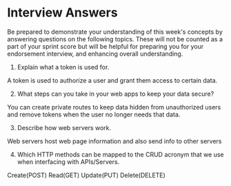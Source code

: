 # Interview Answers
Be prepared to demonstrate your understanding of this week's concepts by answering questions on the following topics. These will not be counted as a part of your sprint score but will be helpful for preparing you for your endorsement interview, and enhancing overall understanding.


1. Explain what a token is used for.

A token is used to authorize a user and grant them access to certain data.

2. What steps can you take in your web apps to keep your data secure?

You can create private routes to keep data hidden from unauthorized users and remove tokens when the user no longer needs that data.

3. Describe how web servers work.

Web servers host web page information and also send info to other servers 

4. Which HTTP methods can be mapped to the CRUD acronym that we use when interfacing with APIs/Servers.

Create(POST) Read(GET) Update(PUT) Delete(DELETE)